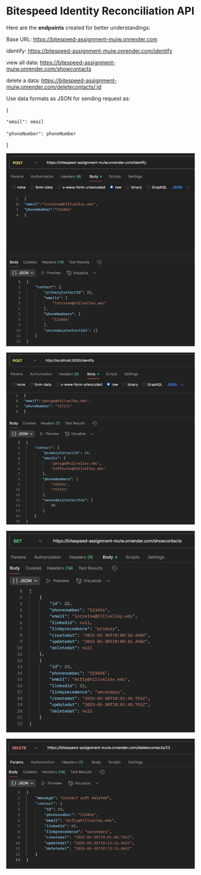 # Bitespeed Identity Reconciliation API

Here are the **endpoints** created for better understandings:

Base URL: https://bitespeed-assignment-muiw.onrender.com

identify: https://bitespeed-assignment-muiw.onrender.com/identify

view all data: https://bitespeed-assignment-muiw.onrender.com/showcontacts

delete a data: https://bitespeed-assignment-muiw.onrender.com/deletecontacts/:id

Use data formats as JSON for sending request as:

{

    "email": email

    "phoneNumber": phoneNumber
    
}

![Calling first data entry request](image.png)

![Identify](image-4.png)

![Database after calling identify](image-2.png)

![Delete a data](image-3.png)